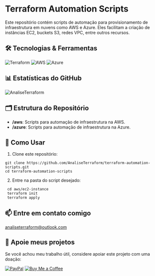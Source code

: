 # Terraform Automation Scripts

Este repositório contém scripts de automação para provisionamento de infraestrutura em nuvens como AWS e Azure. Eles facilitam a criação de instâncias EC2, buckets S3, redes VPC, entre outros recursos.

## 🛠️ Tecnologias & Ferramentas
![Terraform](https://img.shields.io/badge/-Terraform-333333?style=flat&logo=terraform&logoColor=5C4EE5)
![AWS](https://img.shields.io/badge/-AWS-333333?style=flat&logo=amazon-aws)
![Azure](https://img.shields.io/badge/-Azure-333333?style=flat&logo=microsoft-azure)

## 📊 Estatísticas do GitHub
![AnaliseTerraform](https://github-readme-stats.vercel.app/api?username=AnaliseTerraform&show_icons=true&theme=radical)


## 🗂 Estrutura do Repositório
- **/aws**: Scripts para automação de infraestrutura na AWS.
- **/azure**: Scripts para automação de infraestrutura na Azure.


## 🚀 Como Usar
   1. Clone este repositório:
      
   ```
   git clone https://github.com/AnaliseTerraform/terraform-automation-scripts.git
   cd terraform-automation-scripts
   ```
   2. Entre na pasta do script desejado:

   ```
    cd aws/ec2-instance
    terraform init
    terraform apply

   ```
## 📫 Entre em contato comigo
analiseterraform@outlook.com

## 🎁 Apoie meus projetos
Se você achou meu trabalho útil, considere apoiar este projeto com uma doação:
  
[![PayPal](https://img.shields.io/badge/Donate-PayPal-blue.svg)](https://www.paypal.com/donate/link_aqui)
[![Buy Me a Coffee](https://img.shields.io/badge/Buy%20Me%20A-Coffee-yellow.svg)](https://www.buymeacoffee.com/seuUsuario)
